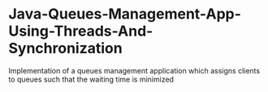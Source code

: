 # Java-Queues-Management-App-Using-Threads-And-Synchronization
 Implementation of a queues management application which assigns clients to queues such that the waiting time is minimized
